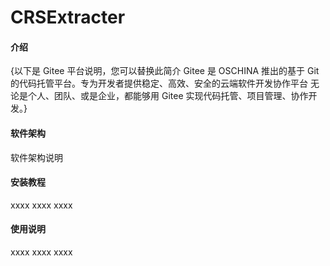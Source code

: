 # CRSExtracter

#### 介绍

{以下是 Gitee 平台说明，您可以替换此简介 Gitee 是 OSCHINA 推出的基于 Git 的代码托管平台。专为开发者提供稳定、高效、安全的云端软件开发协作平台 无论是个人、团队、或是企业，都能够用 Gitee 实现代码托管、项目管理、协作开发。}

#### 软件架构

软件架构说明

#### 安装教程

xxxx
xxxx
xxxx

#### 使用说明

xxxx
xxxx
xxxx

